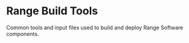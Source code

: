 # Range Build Tools
Common tools and input files used to build and deploy Range Software components.
